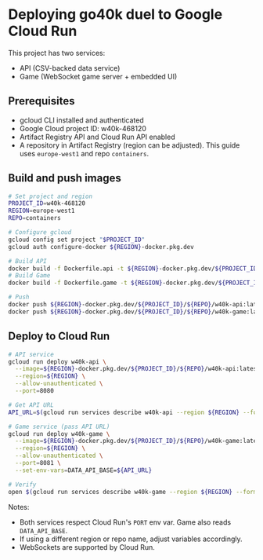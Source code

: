 # Deploying go40k duel to Google Cloud Run

This project has two services:
- API (CSV-backed data service)
- Game (WebSocket game server + embedded UI)

## Prerequisites
- gcloud CLI installed and authenticated
- Google Cloud project ID: w40k-468120
- Artifact Registry API and Cloud Run API enabled
- A repository in Artifact Registry (region can be adjusted). This guide uses `europe-west1` and repo `containers`.

## Build and push images

```bash
# Set project and region
PROJECT_ID=w40k-468120
REGION=europe-west1
REPO=containers

# Configure gcloud
gcloud config set project "$PROJECT_ID"
gcloud auth configure-docker ${REGION}-docker.pkg.dev

# Build API
docker build -f Dockerfile.api -t ${REGION}-docker.pkg.dev/${PROJECT_ID}/${REPO}/w40k-api:latest .
# Build Game
docker build -f Dockerfile.game -t ${REGION}-docker.pkg.dev/${PROJECT_ID}/${REPO}/w40k-game:latest .

# Push
docker push ${REGION}-docker.pkg.dev/${PROJECT_ID}/${REPO}/w40k-api:latest
docker push ${REGION}-docker.pkg.dev/${PROJECT_ID}/${REPO}/w40k-game:latest
```

## Deploy to Cloud Run

```bash
# API service
gcloud run deploy w40k-api \
  --image=${REGION}-docker.pkg.dev/${PROJECT_ID}/${REPO}/w40k-api:latest \
  --region=${REGION} \
  --allow-unauthenticated \
  --port=8080

# Get API URL
API_URL=$(gcloud run services describe w40k-api --region ${REGION} --format='value(status.url)')

# Game service (pass API URL)
gcloud run deploy w40k-game \
  --image=${REGION}-docker.pkg.dev/${PROJECT_ID}/${REPO}/w40k-game:latest \
  --region=${REGION} \
  --allow-unauthenticated \
  --port=8081 \
  --set-env-vars=DATA_API_BASE=${API_URL}

# Verify
open $(gcloud run services describe w40k-game --region ${REGION} --format='value(status.url)')
```

Notes:
- Both services respect Cloud Run's `PORT` env var. Game also reads `DATA_API_BASE`.
- If using a different region or repo name, adjust variables accordingly.
- WebSockets are supported by Cloud Run.
